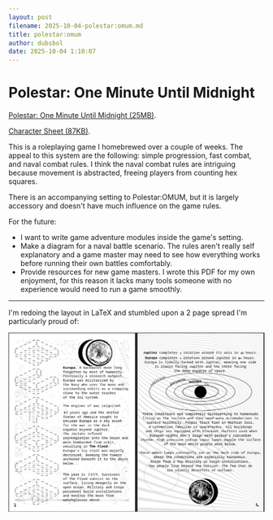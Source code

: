 ```yaml
---
layout: post 
filename: 2025-10-04-polestar:omum.md
title: polestar:omum
author: dubsbol
date: 2025-10-04 1:10:07
---
```


# Polestar: One Minute Until Midnight

[Polestar: One Minute Until Midnight (25MB)][hexcat]. 

[Character Sheet (87KB)][sheet]. 

This is a roleplaying game I homebrewed over a couple of weeks. The appeal to this system are the following: simple progression, fast combat, and naval combat rules. I think the naval combat rules are intriguing because movement is abstracted, freeing players from counting hex squares. 

There is an accompanying setting to Polestar:OMUM, but it is largely accessory and doesn't have much influence on the game rules.

For the future:
- I want to write game adventure modules inside the game's setting.
- Make a diagram for a naval battle scenario. The rules aren't really self explanatory and a game master may need to see how everything works before running their own battles comfortably.
- Provide resources for new game masters. I wrote this PDF for my own enjoyment, for this reason it lacks many tools someone with no experience would need to run a game smoothly.

---

I'm redoing the layout in LaTeX and stumbled upon a 2 page spread I'm particularly proud of:

![spread]

[hexcat]: assets/polestar.pdf
[sheet]: assets/polestarcharsheet.pdf
[spread]: assets/images/spread.png